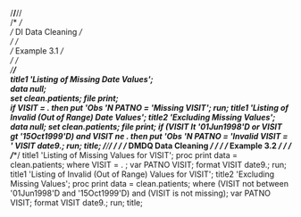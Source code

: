 /******************************/******************************//  
/* */   
/* DI Data Cleaning */		
/* */			
/* Example 3.1 */		
/* */		
/******************************/		
title1 'Listing of Missing Date Values';		
data _null_;		
set clean.patients;
file print;		
if VISIT = . then put 'Obs '_N_ PATNO = 'Missing VISIT';
run;
title1 'Listing of Invalid (Out of Range) Date Values';
title2 'Excluding Missing Values';
data _null_;
set clean.patients;
file print;
if (VISIT lt '01Jun1998'D or VISIT gt '15Oct1999'D) and VISIT ne . then
put 'Obs '_N_ PATNO = 'Invalid VISIT = ' VISIT date9.;
run;
title;
/******************************/******************************/
/* */
/* DMDQ Data Cleaning */
/* */
/* Example 3.2 */
/* */
/******************************/
title1 'Listing of Missing Values for VISIT';
proc print data = clean.patients;
where VISIT = . ;
var PATNO VISIT;
format VISIT date9.;
run;
title1 'Listing of Invalid (Out of Range) Values for VISIT';
title2 'Excluding Missing Values';
proc print data = clean.patients;
where (VISIT not between '01Jun1998'D and '15Oct1999'D)
and (VISIT is not missing);
var PATNO VISIT;
format VISIT date9.;
run;
title;
